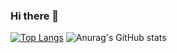 ### Hi there 👋

<!--


Here are some ideas to get you started:

- 🔭 I’m currently working on ...
- 🌱 I’m currently learning ...
- 👯 I’m looking to collaborate on ...
- 🤔 I’m looking for help with ...
- 💬 Ask me about ...
- 📫 How to reach me: ...
- 😄 Pronouns: ...
- ⚡ Fun fact: ...
-->

[![Top Langs](https://github-readme-stats.vercel.app/api/top-langs/?username=BatelCo&layout=compact&theme=buefy)](https://github.com/anuraghazra/github-readme-stats)
![Anurag's GitHub stats](https://github-readme-stats.vercel.app/api?username=BatelCo&show_icons=true&bg_color=30,e96443,904e95&title_color=fff&text_color=fff&icon_color=fff)
<!-- [![GitHub Streak](http://github-readme-streak-stats.herokuapp.com?user=BatelCo&theme=buefy&date_format=M%20j%5B%2C%20Y%5D)](https://git.io/streak-stats)
 -->
<!-- [![GitHub Streak](http://github-readme-streak-stats.herokuapp.com?user=BatelCo&theme=dark&background=000000)](https://git.io/streak-stats)

How to reach me:
<br><br>
 <a href="https://www.linkedin.com/in/www.linkedin.com/in/cohen-batel/" title="Linkedin"><img alt="LinkedIn" src="https://img.shields.io/badge/linkedin%20-%230077B5.svg?&style=for-the-badge&logo=linkedin&logoColor=white"/></a>
 <br>
